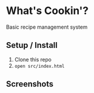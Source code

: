 # What's Cookin'?

Basic recipe management system

## Setup / Install

1. Clone this repo
1. `open src/index.html`

## Screenshots

